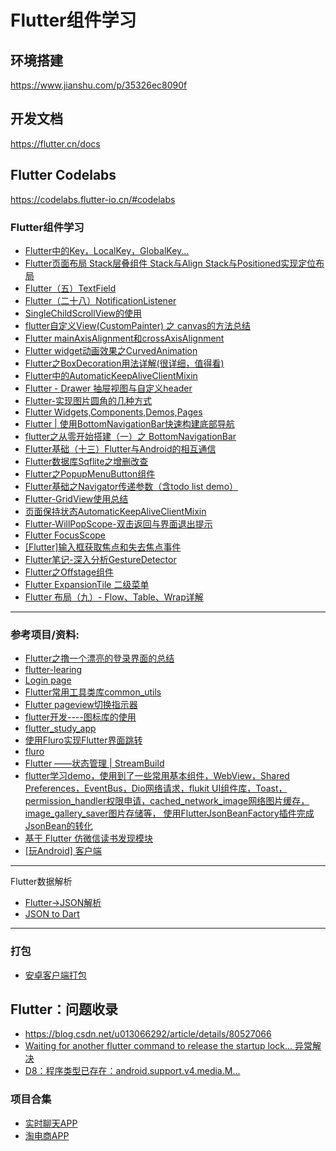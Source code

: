 # Flutter组件学习

## 环境搭建
https://www.jianshu.com/p/35326ec8090f
## 开发文档
https://flutter.cn/docs

## Flutter Codelabs
https://codelabs.flutter-io.cn/#codelabs

### Flutter组件学习
- [Flutter中的Key，LocalKey，GlobalKey...](https://segmentfault.com/a/1190000011276853)
- [Flutter页面布局 Stack层叠组件 Stack与Align Stack与Positioned实现定位布局](https://www.cnblogs.com/yiweiyihang/p/11451966.html)
- [Flutter（五）TextField](https://www.jianshu.com/p/f7b37f7fa2a0)
- [Flutter（二十八）NotificationListener](https://www.jianshu.com/p/6dc3cca1d99a)
- [SingleChildScrollView的使用](https://blog.csdn.net/weixin_43266090/article/details/94165846)
- [flutter自定义View(CustomPainter) 之 canvas的方法总结](https://blog.csdn.net/u011272795/article/details/83828732)
- [Flutter mainAxisAlignment和crossAxisAlignment](https://www.jianshu.com/p/731e55f76c7b)
- [Flutter widget动画效果之CurvedAnimation](https://www.jianshu.com/p/ef7690e1a385)
- [Flutter之BoxDecoration用法详解(很详细，值得看)](https://www.jianshu.com/p/9012bc9e2feb)
- [Flutter中的AutomaticKeepAliveClientMixin](https://blog.csdn.net/xcf111/article/details/95318987)
- [Flutter - Drawer 抽屉视图与自定义header](https://www.jianshu.com/p/956bb41bb524)
- [Flutter-实现图片圆角的几种方式](https://segmentfault.com/a/1190000019909822)
- [Flutter Widgets,Components,Demos,Pages ](https://github.com/jiangkang/flutter-system)
- [Flutter | 使用BottomNavigationBar快速构建底部导航](https://www.jianshu.com/p/e989405f64e2)
- [flutter之从零开始搭建（一）之 BottomNavigationBar](https://juejin.im/post/5b3ee0b66fb9a04f8a21678c)
- [Flutter基础（十三）Flutter与Android的相互通信](https://www.jianshu.com/p/41fbf562d6e1)
- [Flutter数据库Sqflite之增删改查](https://www.jianshu.com/p/6656d81333cf)
- [Flutter之PopupMenuButton组件](https://www.jianshu.com/p/be7e3b373def)
- [Flutter基础之Navigator传递参数（含todo list demo）](https://www.jianshu.com/p/1aaa04a57d94)
- [Flutter-GridView使用总结](https://www.jianshu.com/p/6b6d2a892d4c)
- [页面保持状态AutomaticKeepAliveClientMixin](https://www.jianshu.com/p/3773a882ab0c)
- [Flutter-WillPopScope-双击返回与界面退出提示](https://www.jianshu.com/p/befe02d60944)
- [Flutter FocusScope](https://www.jianshu.com/p/fa3f8af90f72)
- [[Flutter]输入框获取焦点和失去焦点事件](https://www.jianshu.com/p/f9cd631bd267)
- [Flutter笔记-深入分析GestureDetector](https://www.jianshu.com/p/dc4853c33562)
- [Flutter之Offstage组件](https://www.jianshu.com/p/b877ee7b1748)
- [Flutter ExpansionTile 二级菜单](https://flutterchina.club/catalog/samples/expansion-tile-sample/)
- [Flutter 布局（九）- Flow、Table、Wrap详解](https://www.jianshu.com/p/83c16dd07c7a)

---
### 参考项目/资料:
- [Flutter之撸一个漂亮的登录界面的总结](https://www.jianshu.com/p/0c2ba709b95e)
- [flutter-learing](https://github.com/LXD312569496/flutter-learing)
- [Login page](https://github.com/huextrat/TheGorgeousLogin)
- [Flutter常用工具类库common_utils](http://www.imooc.com/article/details/id/253896)
- [Flutter pageview切换指示器](https://www.jianshu.com/p/c0fc4ab3e9c6)
- [flutter开发----图标库的使用](https://blog.csdn.net/qq_35905501/article/details/90270010)
- [flutter_study_app](https://github.com/ChessLuo/flutter_study_app)
- [使用Fluro实现Flutter界面跳转](https://blog.csdn.net/baidu_32377671/article/details/83788125)
- [fluro](https://github.com/theyakka/fluro)
- [Flutter ——状态管理 | StreamBuild](https://www.jianshu.com/p/846abf65cd9b)
- [flutter学习demo，使用到了一些常用基本组件，WebView，Shared Preferences，EventBus，Dio网络请求，flukit UI组件库，Toast，permission_handler权限申请，cached_network_image网络图片缓存，image_gallery_saver图片存储等，
使用FlutterJsonBeanFactory插件完成JsonBean的转化 ](https://github.com/joudev/flutter-all-blue)
- [基于 Flutter 仿微信读书发现模块 ](https://github.com/wuchao226/flutter_beauty)
- [[玩Android] 客户端](https://github.com/iceCola7/flutter_wanandroid)
---
Flutter数据解析
- [Flutter->JSON解析](https://segmentfault.com/a/1190000020134951)
- [JSON to Dart](https://javiercbk.github.io/json_to_dart/)
---
### 打包
- [安卓客户端打包](https://www.jianshu.com/p/f91b4e84cec8)


## Flutter：问题收录
- https://blog.csdn.net/u013066292/article/details/80527066
- [Waiting for another flutter command to release the startup lock... 异常解决](https://blog.csdn.net/qq_26287435/article/details/89537153)
- [D8：程序类型已存在：android.support.v4.media.M...](http://www.cocoachina.com/articles/68529)

### 项目合集
- [实时聊天APP](https://github.com/hekaiyou/talk_casually)
- [淘电商APP](https://github.com/hekaiyou/jedi)
